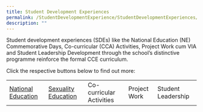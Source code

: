 ```yaml
---
title: Student Development Experiences
permalink: /StudentDevelopmentExperience/StudentDevelopmentExperiences/
description: ""
---
```


Student development experiences (SDEs) like the National Education (NE) Commemorative Days, Co-curricular (CCA) Activities, Project Work cum VIA and Student Leadership Development through the school’s distinctive programme reinforce the formal CCE curriculum.

Click the respective buttons below to find out more:



||||||
|-|-|-|-|-|
| [National Education](/StudentDevelopmentExperience/national-education/) | [Sexuality Education](/StudentDevelopmentExperience/sexuality-education/)| Co-curricular Activities | Project Work | Student Leadership |